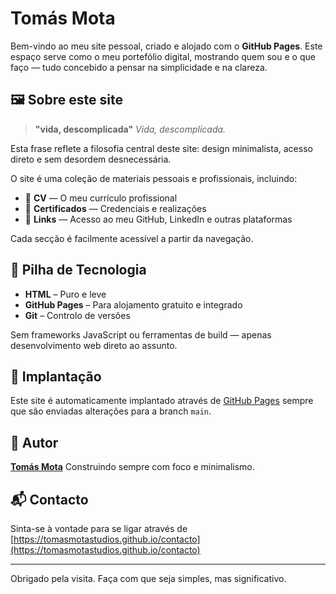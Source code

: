 # Tomás Mota

Bem-vindo ao meu site pessoal, criado e alojado com o **GitHub Pages**. Este espaço serve como o meu portefólio digital, mostrando quem sou e o que faço — tudo concebido a pensar na simplicidade e na clareza.

## 🖼️ Sobre este site

> **"vida, descomplicada"**
> _Vida, descomplicada._

Esta frase reflete a filosofia central deste site: design minimalista, acesso direto e sem desordem desnecessária.

O site é uma coleção de materiais pessoais e profissionais, incluindo:

- 📄 **CV** — O meu currículo profissional
- 🧾 **Certificados** — Credenciais e realizações
- 🔗 **Links** — Acesso ao meu GitHub, LinkedIn e outras plataformas

Cada secção é facilmente acessível a partir da navegação.

## 🧰 Pilha de Tecnologia

- **HTML** – Puro e leve
- **GitHub Pages** – Para alojamento gratuito e integrado
- **Git** – Controlo de versões

Sem frameworks JavaScript ou ferramentas de build — apenas desenvolvimento web direto ao assunto.

## 🚀 Implantação

Este site é automaticamente implantado através de [GitHub Pages](https://pages.github.com/) sempre que são enviadas alterações para a branch `main`.

## 👤 Autor

**[Tomás Mota](https://tomasmotastudios.github.io/)**
Construindo sempre com foco e minimalismo.

## 📬 Contacto

Sinta-se à vontade para se ligar através de [https://tomasmotastudios.github.io/contacto](https://tomasmotastudios.github.io/contacto)

---

Obrigado pela visita. Faça com que seja simples, mas significativo.